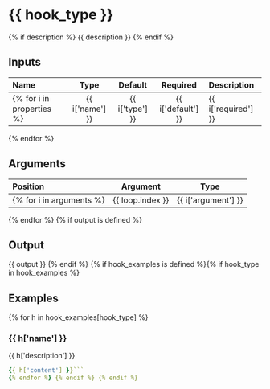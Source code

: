 # {{ hook_type }}

{% if description %}
{{ description }}
{% endif %}

## Inputs

| Name | Type | Default | Required | Description |
| :--- | :---: |:---:| :---: | :--- |
{% for i in properties %}| {{ i['name'] }} | {{ i['type'] }} | {{ i['default'] }} | {{ i['required'] }} | {{ i['description'] }} |
{% endfor %}

## Arguments

| Position                 | Argument | Type |
|:-------------------------| :---: | :---: |
 {% for i in arguments %} | {{ loop.index }} | {{ i['argument'] }} | {{ i['type'] }} |
{% endfor %}
{% if output is defined %}
## Output

{{ output }} {% endif %}
{% if hook_examples is defined %}{% if hook_type in hook_examples %}
## Examples
{% for h in hook_examples[hook_type] %}
### {{ h['name'] }}

{{ h['description'] }}

```yaml
{{ h['content'] }}```
{% endfor %} {% endif %} {% endif %}
